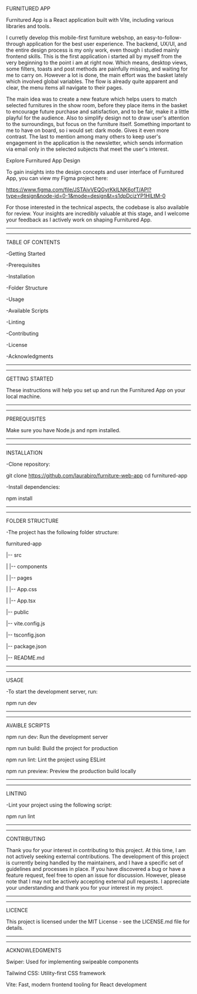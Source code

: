 FURNITURED APP

 Furnitured App is a React application built with Vite, including various libraries and tools.
 
 I curretly develop this mobile-first furniture webshop, an easy-to-follow-through application for the best user experience.
 The backend, UX/UI, and the entire design process is my only work, even though i studied mainly frontend skills. 
 This is the first application i started all by myself from the very beginning to the point i am at right now. 
 Which means, desktop views, some filters, toasts and post methods are painfully missing, and waiting for me to carry on.
 However a lot is done, the main effort was the basket lately which involved global variables. The flow is already quite apparent and clear, the menu items all navigate to their pages.
 
 The main idea was to create a new feature which helps users to match selected furnitures in the show room, before they place items in the basket to encourage future purchase and satisfaction,
 and to be fair, make it a little playful for the audience.
 Also to simplify design not to draw user's attention to the surroundings, but focus on the furniture itself. Something important to me to have on board, so i would set: dark mode. Gives it even more contrast.
 The last to mention among many others to keep user's engagement in the application is the newsletter, which sends information via email only in the selected subjects that meet the user's interest.

Explore Furnitured App Design

 To gain insights into the design concepts and user interface of Furnitured App, you can view my Figma project here:
 
  https://www.figma.com/file/JSTAivVEQGyrKkILNK6ofT/API?type=design&node-id=0-1&mode=design&t=s1dpDcizYP1HILtM-0
 
 For those interested in the technical aspects, the codebase is also available for review.
 Your insights are incredibly valuable at this stage, and I welcome your feedback as I actively work on shaping Furnitured App.

________________________________________________________________________
________________________________________________________________________

TABLE OF CONTENTS

 -Getting Started
 
 -Prerequisites
 
 -Installation
 
 -Folder Structure
 
 -Usage
 
 -Available Scripts
 
 -Linting
 
 -Contributing
 
 -License
 
 -Acknowledgments

________________________________________________________________________
________________________________________________________________________

GETTING STARTED

 These instructions will help you set up and run the Furnitured App on your local machine.
 
________________________________________________________________________
________________________________________________________________________

PREREQUISITES

 Make sure you have Node.js and npm installed.

________________________________________________________________________
________________________________________________________________________

INSTALLATION

-Clone repository:

  git clone https://github.com/laurabiro/furniture-web-app
  cd furnitured-app

-Install dependencies:

  npm install

________________________________________________________________________
________________________________________________________________________

FOLDER STRUCTURE

 -The project has the following folder structure:
 
 furnitured-app
 
 |-- src
 
 |   |-- components
 
 |   |-- pages
 
 |   |-- App.css
 
 |   |-- App.tsx
 
 |-- public
 
 |-- vite.config.js
 
 |-- tsconfig.json
 
 |-- package.json
 
 |-- README.md
 

________________________________________________________________________
________________________________________________________________________

USAGE

 -To start the development server, run:
 
 npm run dev

________________________________________________________________________
________________________________________________________________________

AVAIBLE SCRIPTS

 npm run dev: Run the development server
 
 npm run build: Build the project for production
 
 npm run lint: Lint the project using ESLint
 
 npm run preview: Preview the production build locally
 

________________________________________________________________________
________________________________________________________________________

LINTING

 -Lint your project using the following script:
 
 npm run lint
 

________________________________________________________________________
________________________________________________________________________

CONTRIBUTING

 Thank you for your interest in contributing to this project. At this time, I am not actively seeking external contributions. 
 The development of this project is currently being handled by the maintainers, and I have a specific set of guidelines and processes in place.
 If you have discovered a bug or have a feature request, feel free to open an issue for discussion. However, please note that I may not be actively accepting external pull requests.
 I appreciate your understanding and thank you for your interest in my project.
 
________________________________________________________________________
________________________________________________________________________

LICENCE

 This project is licensed under the MIT License - see the LICENSE.md file for details.
 
________________________________________________________________________
________________________________________________________________________

ACKNOWLEDGMENTS

 Swiper: Used for implementing swipeable components
 
 Tailwind CSS: Utility-first CSS framework
 
 Vite: Fast, modern frontend tooling for React development
